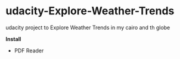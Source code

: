 # udacity-Explore-Weather-Trends
udacity project to Explore Weather Trends in my cairo and th globe

**Install**
- PDF Reader
